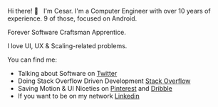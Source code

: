 Hi there! 👋 &nbsp; I'm Cesar. I'm a Computer Engineer with over 10 years of experience. 9 of those, focused on Android.

Forever Software Craftsman Apprentice.

I love UI, UX & Scaling-related problems.

You can find me: 

- Talking about Software on [Twitter](https://twitter.com/cesards_)
- Doing Stack Overflow Driven Development [Stack Overflow](https://stackoverflow.com/users/689723/cesards)
- Saving Motion & UI Niceties on [Pinterest](https://www.pinterest.com/cesards_/boards) and [Dribble](https://dribbble.com/cesards/collections)
- If you want to be on my network [Linkedin](https://www.linkedin.com/in/cesards/)
